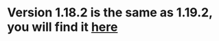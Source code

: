 # Version 1.18.2 is the same as 1.19.2, you will find it [here](https://github.com/PanSzelescik/colorize/tree/1.19.2/fabric)